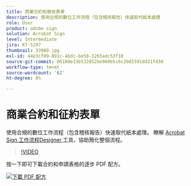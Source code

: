 ```yaml
---
title: 商業合約和徵收表單
description: 使用合規的數位工作流程（包含稽核報告）快速取代紙本處理
role: User
product: adobe sign
solution: Acrobat Sign
level: Intermediate
jira: KT-5297
thumbnail: 33980.jpg
exl-id: 44e3cf09-891c-4bdc-be58-3265adc53f10
source-git-commit: 06160e33b532852be969b5c6c20d5591dd21fd38
workflow-type: tm+mt
source-wordcount: '62'
ht-degree: 0%

---
```


# 商業合約和征約表單

使用合規的數位工作流程（包含稽核報告）快速取代紙本處理。 瞭解 [ Acrobat Sign 工作流程Designer ](../admin/building-a-custom-workflow.md) 工具，協助簡化整個流程。

>[!VIDEO](https://video.tv.adobe.com/v/33980?quality=12&learn=on&hidetitle=true)

按一下即可下載合約和申請表格的逐步 PDF 配方。

[![下載 PDF 配方](../assets/acrobat_PDF_96.png)](../assets/adobe-sign_set_up_a_workflow_use_case.pdf)
